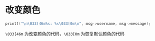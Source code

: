 # 改变颜色

```c
printf("\n\033[46m%s: %s\033[0m\n", msg->username, msg->message);
```

`\033[46m` 为改变颜色的代码，`\033[0m` 为恢复默认颜色的代码
